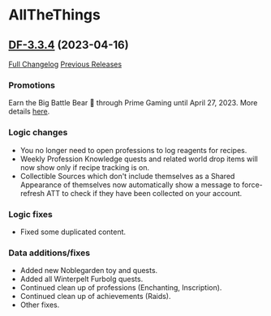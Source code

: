 # AllTheThings

## [DF-3.3.4](https://github.com/DFortun81/AllTheThings/tree/DF-3.3.4) (2023-04-16)
[Full Changelog](https://github.com/DFortun81/AllTheThings/compare/DF-3.3.3...DF-3.3.4) [Previous Releases](https://github.com/DFortun81/AllTheThings/releases)

### Promotions

Earn the Big Battle Bear 🐻 through Prime Gaming until April 27, 2023. More details [here](https://worldofwarcraft.blizzard.com/en-us/news/23922954).

### Logic changes

- You no longer need to open professions to log reagents for recipes.
- Weekly Profession Knowledge quests and related world drop items will now show only if recipe tracking is on.
- Collectible Sources which don't include themselves as a Shared Appearance of themselves now automatically show a message to force-refresh ATT to check if they have been collected on your account.

### Logic fixes

- Fixed some duplicated content.

### Data additions/fixes

- Added new Noblegarden toy and quests.
- Added all Winterpelt Furbolg quests.
- Continued clean up of professions (Enchanting, Inscription).
- Continued clean up of achievements (Raids).
- Other fixes.
